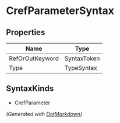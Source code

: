 # CrefParameterSyntax

## Properties

| Name            | Type        |
| --------------- | ----------- |
| RefOrOutKeyword | SyntaxToken |
| Type            | TypeSyntax  |

## SyntaxKinds

* CrefParameter

*\(Generated with [DotMarkdown](http://github.com/JosefPihrt/DotMarkdown)\)*